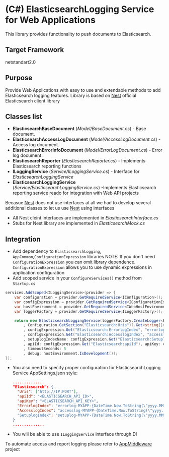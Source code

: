 # (C#) ElasticsearchLogging Service for Web Applications

This library provides functionality to push documents to Elasticsearch.

## Target Framework
netstandart2.0

## Purpose
Provide Web Applications with easy to use and extendable methods to add Elasticsearch logging features. Library is based on [Nest](https://github.com/elastic/elasticsearch-net) official Elasticsearch client library

## Classes list

* **ElasticsearchBaseDocument** (*Model/BaseDocument.cs*) - Base document.
* **ElasticsearchAccessLogDocument** (*Model/AccessLogDocument.cs*) - Access log document.
* **ElasticsearchErrorInfoDocument** (*Model/ErrorLogDocument.cs*) - Error log document.
* **ElasticsearchReporter** (*ElasticsearchReporter.cs*) - Implements Elasticsearch reporting functions
* **ILoggingService** (*Service/ILoggingService.cs*) - Interface for *ElasticsearchLoggingService*
* **ElasticsearchLoggingService** (*Service/ElasticsearchLoggingService.cs*) -Implements Elasticsearch reporting service reado for integration with Web API projects

Becasue [Nest](https://github.com/elastic/elasticsearch-net)  does not use interfaces at all we had to develop several additional classes to let us use [Nest](https://github.com/elastic/elasticsearch-net)  using interfaces
* All Nest cleint interfaces are implemented in *ElasticsearchInterface.cs*
* Stubs for Nest library are implemented in *ElasticsearchMock.cs*

## Integration
* Add dependency to `ElasticsearchLogging`, `AppCommon`,`ConfigurationExpression` libraries
  NOTE:
  If you don't need `ConfigurationExpression` you can omit library dependence.   `ConfigurationExpression` allows you to use dynamic expressions in application configuration
* Add scoped service in your `ConfigureServices()` method from `Startup.cs` 
```c#
services.AddScoped<ILoggingService>(provider => {
    var configuration = provider.GetRequiredService<IConfiguration>();
    var configExpression = provider.GetRequiredService<IConfigurationExpression>();
    var hostEnvironment = provider.GetRequiredService<IWebHostEnvironment>();
    var loggerFactory = provider.GetRequiredService<ILoggerFactory>();

    return new ElasticsearchLoggingService(loggerFactory.CreateLogger<ElasticsearchLoggingService>()
        , Configuration.GetSection("Elasticsearch:Uris")?.Get<string[]>()
        , configExpression.Get("Elasticsearch:ErrorlogIndex", "errorlog-{DateTime.Now.ToString(\"yyyy.MM.dd\")")
        , configExpression.Get("Elasticsearch:AccesslogIndex", "accesslog-{DateTime.Now.ToString(\"yyyy.MM.dd\")")
        , setuplogIndexName: configExpression.Get("Elasticsearch:SetuplogIndex", "setuplog-{DateTime.Now.ToString(\"yyyy.MM.dd\")")
        , apiId: configExpression.Get("Elasticsearch:apiId"), apiKey: configExpression.Get("Elasticsearch:apiKey")
        , timeoutSeconds: 5
        , debug: hostEnvironment.IsDevelopment());
});
```
* You also need to specify proper configuration for ElasticsearchLogging Service
  AppSettings.json style:
  
  ```json
  ..............
  "Elasticsearch": {
    "Uris": ["http://IP:PORT"],
    "apiId": "<ELASTICSEARCH_API_ID>",
    "apiKey": "<ELASTICSEARCH_API_KEY>",
    "ErrorlogIndex": "errorlog-MYAPP-{DateTime.Now.ToString(\"yyyy.MM.dd\")}",
    "AccesslogIndex": "accesslog-MYAPP-{DateTime.Now.ToString(\"yyyy.MM.dd\")}"
    "SetuplogIndex": "setuplog-MYAPP-{DateTime.Now.ToString(\"yyyy.MM.dd\")}"
  }
  ..............
  ```

* You will be able to use `ILoggingService` interface through DI

To automate access and report logging please refer to [AppMiddleware](../AppMiddleware/README.md) project